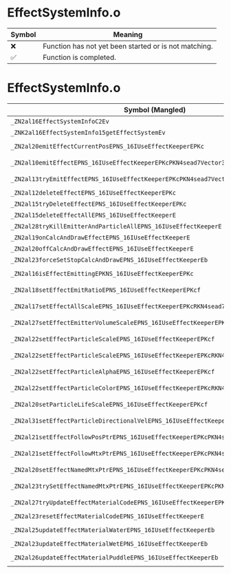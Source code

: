 # EffectSystemInfo.o
| Symbol | Meaning 
| ------------- | ------------- 
| :x: | Function has not yet been started or is not matching. 
| :white_check_mark: | Function is completed. 


# EffectSystemInfo.o
| Symbol (Mangled) | Symbol (Demangled) | Decompiled? |
| ------------- |  ------------- | ------------- |
| `_ZN2al16EffectSystemInfoC2Ev` | `al::EffectSystemInfo::EffectSystemInfo(void)` | :white_check_mark: |
| `_ZNK2al16EffectSystemInfo15getEffectSystemEv` | `al::EffectSystemInfo::getEffectSystem(void)const` | :white_check_mark: |
| `_ZN2al20emitEffectCurrentPosEPNS_16IUseEffectKeeperEPKc` | `al::emitEffectCurrentPos(al::IUseEffectKeeper *,char const*)` | :white_check_mark: |
| `_ZN2al10emitEffectEPNS_16IUseEffectKeeperEPKcPKN4sead7Vector3IfEE` | `al::emitEffect(al::IUseEffectKeeper *,char const*,sead::Vector3<float> const*)` | :white_check_mark: |
| `_ZN2al13tryEmitEffectEPNS_16IUseEffectKeeperEPKcPKN4sead7Vector3IfEE` | `al::tryEmitEffect(al::IUseEffectKeeper *,char const*,sead::Vector3<float> const*)` | :white_check_mark: |
| `_ZN2al12deleteEffectEPNS_16IUseEffectKeeperEPKc` | `al::deleteEffect(al::IUseEffectKeeper *,char const*)` | :white_check_mark: |
| `_ZN2al15tryDeleteEffectEPNS_16IUseEffectKeeperEPKc` | `al::tryDeleteEffect(al::IUseEffectKeeper *,char const*)` | :white_check_mark: |
| `_ZN2al15deleteEffectAllEPNS_16IUseEffectKeeperE` | `al::deleteEffectAll(al::IUseEffectKeeper *)` | :white_check_mark: |
| `_ZN2al28tryKillEmitterAndParticleAllEPNS_16IUseEffectKeeperE` | `al::tryKillEmitterAndParticleAll(al::IUseEffectKeeper *)` | :white_check_mark: |
| `_ZN2al19onCalcAndDrawEffectEPNS_16IUseEffectKeeperE` | `al::onCalcAndDrawEffect(al::IUseEffectKeeper *)` | :white_check_mark: |
| `_ZN2al20offCalcAndDrawEffectEPNS_16IUseEffectKeeperE` | `al::offCalcAndDrawEffect(al::IUseEffectKeeper *)` | :white_check_mark: |
| `_ZN2al23forceSetStopCalcAndDrawEPNS_16IUseEffectKeeperEb` | `al::forceSetStopCalcAndDraw(al::IUseEffectKeeper *,bool)` | :white_check_mark: |
| `_ZN2al16isEffectEmittingEPKNS_16IUseEffectKeeperEPKc` | `al::isEffectEmitting(al::IUseEffectKeeper const*,char const*)` | :white_check_mark: |
| `_ZN2al18setEffectEmitRatioEPNS_16IUseEffectKeeperEPKcf` | `al::setEffectEmitRatio(al::IUseEffectKeeper *,char const*,float)` | :white_check_mark: |
| `_ZN2al17setEffectAllScaleEPNS_16IUseEffectKeeperEPKcRKN4sead7Vector3IfEE` | `al::setEffectAllScale(al::IUseEffectKeeper *,char const*,sead::Vector3<float> const&)` | :white_check_mark: |
| `_ZN2al27setEffectEmitterVolumeScaleEPNS_16IUseEffectKeeperEPKcRKN4sead7Vector3IfEE` | `al::setEffectEmitterVolumeScale(al::IUseEffectKeeper *,char const*,sead::Vector3<float> const&)` | :white_check_mark: |
| `_ZN2al22setEffectParticleScaleEPNS_16IUseEffectKeeperEPKcf` | `al::setEffectParticleScale(al::IUseEffectKeeper *,char const*,float)` | :white_check_mark: |
| `_ZN2al22setEffectParticleScaleEPNS_16IUseEffectKeeperEPKcRKN4sead7Vector3IfEE` | `al::setEffectParticleScale(al::IUseEffectKeeper *,char const*,sead::Vector3<float> const&)` | :white_check_mark: |
| `_ZN2al22setEffectParticleAlphaEPNS_16IUseEffectKeeperEPKcf` | `al::setEffectParticleAlpha(al::IUseEffectKeeper *,char const*,float)` | :white_check_mark: |
| `_ZN2al22setEffectParticleColorEPNS_16IUseEffectKeeperEPKcRKN4sead7Color4fE` | `al::setEffectParticleColor(al::IUseEffectKeeper *,char const*,sead::Color4f const&)` | :white_check_mark: |
| `_ZN2al20setParticleLifeScaleEPNS_16IUseEffectKeeperEPKcf` | `al::setParticleLifeScale(al::IUseEffectKeeper *,char const*,float)` | :white_check_mark: |
| `_ZN2al31setEffectParticleDirectionalVelEPNS_16IUseEffectKeeperEPKcf` | `al::setEffectParticleDirectionalVel(al::IUseEffectKeeper *,char const*,float)` | :white_check_mark: |
| `_ZN2al21setEffectFollowPosPtrEPNS_16IUseEffectKeeperEPKcPKN4sead7Vector3IfEE` | `al::setEffectFollowPosPtr(al::IUseEffectKeeper *,char const*,sead::Vector3<float> const*)` | :white_check_mark: |
| `_ZN2al21setEffectFollowMtxPtrEPNS_16IUseEffectKeeperEPKcPKN4sead8Matrix34IfEE` | `al::setEffectFollowMtxPtr(al::IUseEffectKeeper *,char const*,sead::Matrix34<float> const*)` | :white_check_mark: |
| `_ZN2al20setEffectNamedMtxPtrEPNS_16IUseEffectKeeperEPKcPKN4sead8Matrix34IfEE` | `al::setEffectNamedMtxPtr(al::IUseEffectKeeper *,char const*,sead::Matrix34<float> const*)` | :white_check_mark: |
| `_ZN2al23trySetEffectNamedMtxPtrEPNS_16IUseEffectKeeperEPKcPKN4sead8Matrix34IfEE` | `al::trySetEffectNamedMtxPtr(al::IUseEffectKeeper *,char const*,sead::Matrix34<float> const*)` | :white_check_mark: |
| `_ZN2al27tryUpdateEffectMaterialCodeEPNS_16IUseEffectKeeperEPKc` | `al::tryUpdateEffectMaterialCode(al::IUseEffectKeeper *,char const*)` | :white_check_mark: |
| `_ZN2al23resetEffectMaterialCodeEPNS_16IUseEffectKeeperE` | `al::resetEffectMaterialCode(al::IUseEffectKeeper *)` | :white_check_mark: |
| `_ZN2al25updateEffectMaterialWaterEPNS_16IUseEffectKeeperEb` | `al::updateEffectMaterialWater(al::IUseEffectKeeper *,bool)` | :white_check_mark: |
| `_ZN2al23updateEffectMaterialWetEPNS_16IUseEffectKeeperEb` | `al::updateEffectMaterialWet(al::IUseEffectKeeper *,bool)` | :white_check_mark: |
| `_ZN2al26updateEffectMaterialPuddleEPNS_16IUseEffectKeeperEb` | `al::updateEffectMaterialPuddle(al::IUseEffectKeeper *,bool)` | :white_check_mark: |

